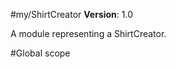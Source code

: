 <a name="module_my/ShirtCreator"></a>
#my/ShirtCreator
**Version**: 1.0  

A module representing a ShirtCreator.

  
#Global scope
